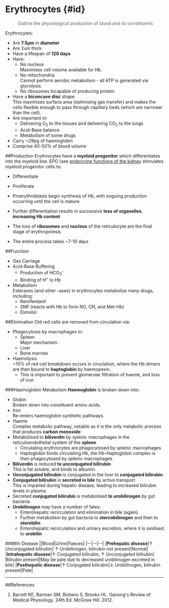 # Erythrocytes {#id}
> Outline the physiological production of blood and its constituents

Erythrocytes:
* Are **7.5μm** in **diameter**  
* Are 2um thick
* Have a lifespan of **120 days**
* Have:
    * No nucleus  
    Maximises cell volume available for Hb.
    * No mitochondria  
    Cannot perform aerobic metabolism - all ATP is generated via glycolysis.
    * No ribosomes
    Incapable of producing protein
* Have a **biconcave disc** shape  
This maximises surface area (optimising gas transfer) and makes the cells flexible enough to pass through capillary beds (which are narrower than the cell).
* Are important in:
    * Delivering O<sub>2</sub> to the tissues and delivering CO<sub>2</sub> to the lungs
    * Acid-Base balance
    * Metabolism of some drugs
* Carry ~29pg of haemoglobin
* Comprise 40-50% of blood volume

##Production
Erythrocytes have a **myeloid progenitor** which differentiates into the myeloid line. EPO (see [endorcrine functions of the kidney](endocrine_functions_of_the_kidney.md#epo) stimulates myeloid progenitor cells to:
  * Differentiate
  * Proliferate

* Proerythroblasts begin synthesis of Hb, with ongoing production occurring until the cell is mature
* Further differentiation results in successive **loss of organelles**, **increasing Hb content**
* The loss of **ribosomes** and **nucleus** of the reticulocyte are the final stage of erythropoiesis
* The entire process takes ~7-10 days


##Function
* Gas Carriage
* Acid-Base Buffering
    * Production of HCO<sub>3</sub><sup>-</sup>
    * Binding of H<sup>+</sup> to Hb
* Metabolism  
Esterases (and other -ases) in erythrocytes metabolise many drugs, including:
    * Remifentanil
    * SNP (reacts with Hb to form NO, CN, and Met-Hb)
    * Esmolol

##Elimination
Old red cells are removed from circulation via:
* Phagocytosis by macrophages in:
    * Spleen  
    Major mechanism.
    * Liver
    * Bone marrow
* Haemolysis  
~10% of red cell breakdown occurs in ciruclation, where the Hb dimers are then bound to **haptoglobin** by haemopexin.
    * This is important to prevent glomerular filtration of haeme, and loss of iron

###Haemoglobin Metabolism
**Haemoglobin** is broken down into:
* Globin  
Broken down into constituent amino acids.
* Iron  
Re-enters haemoglobin synthetic pathways.
* Haeme  
Complex metabolic pathway, notable as it is the only metabolic process that produces **carbon monoxide**:
* Metabolised to **biliverdin** by splenic macrophages in the reticuloendothelial system of the **spleen**
    * Circulating erythrocytes are phagocytosed by splenic macrophages
    * Haptoglobin binds circulating Hb, the Hb-Haptoglobin complex is then phagocytosed by splenic macrophages
* **Biliverdin** is reduced **to unconjugated bilirubin**  
This is fat soluble, and binds to albumin.
* **Unconjugated bilirubin** is conjugated in the liver to **conjugated bilirubin**
* **Conjugated bilirubin** is **secreted in bile** by active transport  
This is impaired during hepatic disease, leading to increased bilirubin levels in plasma.
* Secreted **conjugated bilirubin** is metabolised **to urobilinogen** by gut bacteria
* **Urobilinogen** may have a number of fates:
    * Enterohepatic recirculation and elimination in bile (again)
    * Further metabolism by gut bacteria to **stercobilinogen** and then to **sterobilin**
    * Enterohepatic recirculation and urinary excretion, where it is oxidised to **urobilin**


####In Disease
||Blood|Urine|Faeces|
|--|--|--|
|**Prehepatic disease**|↑ Unconjugated bilirubin| ↑ Urobilinogen, bilirubin not present|Normal|
|**Intrahepatic disease**|↑ Conjugated bilirubin, ↑ Unconjugated bilirubin| Bilirubin present|May be pale due to decreased urobilinogen excreted in bile|
|**Posthepatic disease**|↑ Conjugated bilirubin|↓ Urobilinogen, bilirubin present|Pale|



---
##References
1. Barrett KE, Barman SM, Boitano S, Brooks HL. Ganong's Review of Medical Physiology. 24th Ed. McGraw Hill. 2012.

